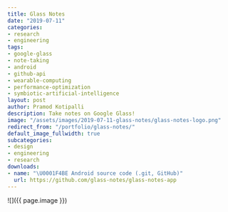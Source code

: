 ```yaml
---
title: Glass Notes
date: "2019-07-11"
categories:
- research
- engineering
tags:
- google-glass
- note-taking
- android
- github-api
- wearable-computing
- performance-optimization
- symbiotic-artificial-intelligence
layout: post
author: Pramod Kotipalli
description: Take notes on Google Glass!
image: "/assets/images/2019-07-11-glass-notes/glass-notes-logo.png"
redirect_from: "/portfolio/glass-notes/"
default_image_fullwidth: true
subcategories:
- design
- engineering
- research
downloads:
- name: "\U0001F4BE Android source code (.git, GitHub)"
  url: https://github.com/glass-notes/glass-notes-app
---
```


![]({{ page.image }})
